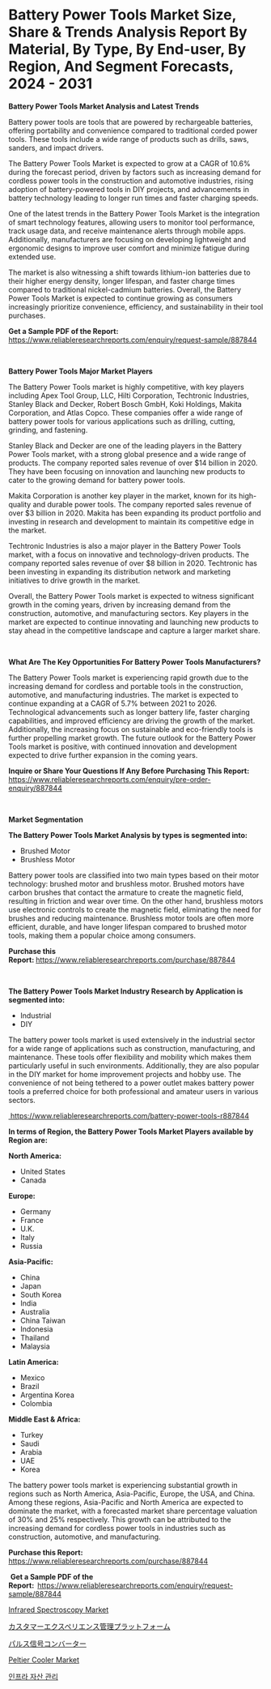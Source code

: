 <p><h1>Battery Power Tools Market Size, Share & Trends Analysis Report By Material, By Type, By End-user, By Region, And Segment Forecasts, 2024 - 2031</h1></p><p><strong>Battery Power Tools Market Analysis and Latest Trends</strong></p>
<p><p>Battery power tools are tools that are powered by rechargeable batteries, offering portability and convenience compared to traditional corded power tools. These tools include a wide range of products such as drills, saws, sanders, and impact drivers.</p><p>The Battery Power Tools Market is expected to grow at a CAGR of 10.6% during the forecast period, driven by factors such as increasing demand for cordless power tools in the construction and automotive industries, rising adoption of battery-powered tools in DIY projects, and advancements in battery technology leading to longer run times and faster charging speeds.</p><p>One of the latest trends in the Battery Power Tools Market is the integration of smart technology features, allowing users to monitor tool performance, track usage data, and receive maintenance alerts through mobile apps. Additionally, manufacturers are focusing on developing lightweight and ergonomic designs to improve user comfort and minimize fatigue during extended use.</p><p>The market is also witnessing a shift towards lithium-ion batteries due to their higher energy density, longer lifespan, and faster charge times compared to traditional nickel-cadmium batteries. Overall, the Battery Power Tools Market is expected to continue growing as consumers increasingly prioritize convenience, efficiency, and sustainability in their tool purchases.</p></p>
<p><strong>Get a Sample PDF of the Report:&nbsp;</strong> <a href="https://www.reliableresearchreports.com/enquiry/request-sample/887844">https://www.reliableresearchreports.com/enquiry/request-sample/887844</a></p>
<p>&nbsp;</p>
<p><strong>Battery Power Tools Major Market Players</strong></p>
<p><p>The Battery Power Tools market is highly competitive, with key players including Apex Tool Group, LLC, Hilti Corporation, Techtronic Industries, Stanley Black and Decker, Robert Bosch GmbH, Koki Holdings, Makita Corporation, and Atlas Copco. These companies offer a wide range of battery power tools for various applications such as drilling, cutting, grinding, and fastening.</p><p>Stanley Black and Decker are one of the leading players in the Battery Power Tools market, with a strong global presence and a wide range of products. The company reported sales revenue of over $14 billion in 2020. They have been focusing on innovation and launching new products to cater to the growing demand for battery power tools.</p><p>Makita Corporation is another key player in the market, known for its high-quality and durable power tools. The company reported sales revenue of over $3 billion in 2020. Makita has been expanding its product portfolio and investing in research and development to maintain its competitive edge in the market.</p><p>Techtronic Industries is also a major player in the Battery Power Tools market, with a focus on innovative and technology-driven products. The company reported sales revenue of over $8 billion in 2020. Techtronic has been investing in expanding its distribution network and marketing initiatives to drive growth in the market.</p><p>Overall, the Battery Power Tools market is expected to witness significant growth in the coming years, driven by increasing demand from the construction, automotive, and manufacturing sectors. Key players in the market are expected to continue innovating and launching new products to stay ahead in the competitive landscape and capture a larger market share.</p></p>
<p>&nbsp;</p>
<p><strong>What Are The Key Opportunities For Battery Power Tools Manufacturers?</strong></p>
<p><p>The Battery Power Tools market is experiencing rapid growth due to the increasing demand for cordless and portable tools in the construction, automotive, and manufacturing industries. The market is expected to continue expanding at a CAGR of 5.7% between 2021 to 2026. Technological advancements such as longer battery life, faster charging capabilities, and improved efficiency are driving the growth of the market. Additionally, the increasing focus on sustainable and eco-friendly tools is further propelling market growth. The future outlook for the Battery Power Tools market is positive, with continued innovation and development expected to drive further expansion in the coming years.</p></p>
<p><strong>Inquire or Share Your Questions If Any Before Purchasing This Report:</strong> <a href="https://www.reliableresearchreports.com/enquiry/pre-order-enquiry/887844">https://www.reliableresearchreports.com/enquiry/pre-order-enquiry/887844</a></p>
<p>&nbsp;</p>
<p><strong>Market Segmentation</strong></p>
<p><strong>The Battery Power Tools Market Analysis by types is segmented into:</strong></p>
<p><ul><li>Brushed Motor</li><li>Brushless Motor</li></ul></p>
<p><p>Battery power tools are classified into two main types based on their motor technology: brushed motor and brushless motor. Brushed motors have carbon brushes that contact the armature to create the magnetic field, resulting in friction and wear over time. On the other hand, brushless motors use electronic controls to create the magnetic field, eliminating the need for brushes and reducing maintenance. Brushless motor tools are often more efficient, durable, and have longer lifespan compared to brushed motor tools, making them a popular choice among consumers.</p></p>
<p><strong>Purchase this Report:&nbsp;</strong><a href="https://www.reliableresearchreports.com/purchase/887844">https://www.reliableresearchreports.com/purchase/887844</a></p>
<p>&nbsp;</p>
<p><strong>The Battery Power Tools Market Industry Research by Application is segmented into:</strong></p>
<p><ul><li>Industrial</li><li>DIY</li></ul></p>
<p><p>The battery power tools market is used extensively in the industrial sector for a wide range of applications such as construction, manufacturing, and maintenance. These tools offer flexibility and mobility which makes them particularly useful in such environments. Additionally, they are also popular in the DIY market for home improvement projects and hobby use. The convenience of not being tethered to a power outlet makes battery power tools a preferred choice for both professional and amateur users in various sectors.</p></p>
<p><a href="https://www.reliableresearchreports.com/battery-power-tools-r887844">&nbsp;https://www.reliableresearchreports.com/battery-power-tools-r887844</a></p>
<p><strong>In terms of Region, the Battery Power Tools Market Players available by Region are:</strong></p>
<p>
    <p> <strong> North America: </strong>
        <ul>
            <li>United States</li>
            <li>Canada</li>
        </ul>
        </p> 
    <p> <strong> Europe: </strong>
        <ul>
            <li>Germany</li>
            <li>France</li>
            <li>U.K.</li>
            <li>Italy</li>
            <li>Russia</li>
        </ul>
        </p> 
    <p> <strong> Asia-Pacific: </strong>
        <ul>
            <li>China</li>
            <li>Japan</li>
            <li>South Korea</li>
            <li>India</li>
            <li>Australia</li>
            <li>China Taiwan</li>
            <li>Indonesia</li>
            <li>Thailand</li>
            <li>Malaysia</li>
        </ul>
        </p> 
    <p> <strong> Latin America: </strong>
        <ul>
            <li>Mexico</li>
            <li>Brazil</li>
            <li>Argentina Korea</li>
            <li>Colombia</li>
        </ul>
        </p> 
    <p> <strong> Middle East & Africa: </strong>
        <ul>
            <li>Turkey</li>
            <li>Saudi</li>
            <li>Arabia</li>
            <li>UAE</li>
            <li>Korea</li>
        </ul>
    </p>
    </p>
<p><p>The battery power tools market is experiencing substantial growth in regions such as North America, Asia-Pacific, Europe, the USA, and China. Among these regions, Asia-Pacific and North America are expected to dominate the market, with a forecasted market share percentage valuation of 30% and 25% respectively. This growth can be attributed to the increasing demand for cordless power tools in industries such as construction, automotive, and manufacturing.</p></p>
<p><strong>Purchase this Report: </strong><a href="https://www.reliableresearchreports.com/purchase/887844">https://www.reliableresearchreports.com/purchase/887844</a></p>
<p>&nbsp;<strong>Get a Sample PDF of the Report:&nbsp;&nbsp;</strong><a href="https://www.reliableresearchreports.com/enquiry/request-sample/887844">https://www.reliableresearchreports.com/enquiry/request-sample/887844</a></p>
<p><strong></strong></p>
<p><p><a href="https://github.com/Sarissaschmalingtr6fz2739/Market-Research-Report-List-2/blob/main/infrared-spectroscopy-market.md">Infrared Spectroscopy Market</a></p><p><a href="https://medium.com/@slbola/%E3%81%8A%E5%AE%A2%E6%A7%98%E3%82%A8%E3%82%AF%E3%82%B9%E3%83%9A%E3%83%AA%E3%82%A8%E3%83%B3%E3%82%B9%E7%AE%A1%E7%90%86%E3%83%97%E3%83%A9%E3%83%83%E3%83%88%E3%83%95%E3%82%A9%E3%83%BC%E3%83%A0%E3%81%AE%E5%B8%82%E5%A0%B4%E8%AA%BF%E6%9F%BB%E3%83%AC%E3%83%9D%E3%83%BC%E3%83%88-%E3%81%9D%E3%81%AE%E6%AD%B4%E5%8F%B2%E3%81%A8%E4%BA%88%E6%B8%AC-2024-%E5%B9%B4%E3%81%8B%E3%82%89-2031-%E5%B9%B4%E3%81%BE%E3%81%A7-d99ee296cb54">カスタマーエクスペリエンス管理プラットフォーム</a></p><p><a href="https://medium.com/@colbu56546/%E3%83%91%E3%83%AB%E3%82%B9%E4%BF%A1%E5%8F%B7%E5%A4%89%E6%8F%9B%E5%99%A8%E5%B8%82%E5%A0%B4%E8%A6%8F%E6%A8%A1%E3%81%A8%E5%B8%82%E5%A0%B4%E5%8B%95%E5%90%91-%E5%AE%8C%E5%85%A8%E3%81%AA%E7%94%A3%E6%A5%AD%E6%A6%82%E8%A6%81-2024%E5%B9%B4%E3%81%8B%E3%82%892031%E5%B9%B4%E3%81%BE%E3%81%A7-2b4dad7c9cd5">パルス信号コンバーター</a></p><p><a href="https://github.com/jodemen/Market-Research-Report-List-2/blob/main/peltier-cooler-market.md">Peltier Cooler Market</a></p><p><a href="https://github.com/wallacBahrtyinger567686/Market-Research-Report-List-1/blob/main/397398926476.md">인프라 자산 관리</a></p></p>